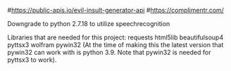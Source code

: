 #https://public-apis.io/evil-insult-generator-api
#https://complimentr.com/

Downgrade to python 2.7.18 to utilize speechrecognition

Libraries that are needed for this project:
  requests
  html5lib
  beautifulsoup4
  pyttsx3
  wolfram
  pywin32 (At the time of making this the latest version that pywin32 can work with is python 3.9. Note that pywin32 is needed for pyttsx3 to work).
  
